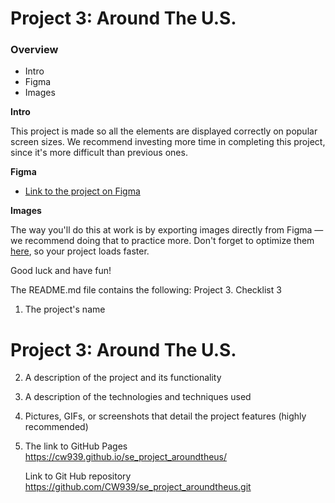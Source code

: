 # Project 3: Around The U.S.

### Overview

- Intro
- Figma
- Images

**Intro**

This project is made so all the elements are displayed correctly on popular screen sizes. We recommend investing more time in completing this project, since it's more difficult than previous ones.

**Figma**

- [Link to the project on Figma](https://www.figma.com/file/ii4xxsJ0ghevUOcssTlHZv/Sprint-3%3A-Around-the-US?node-id=0%3A1)

**Images**

The way you'll do this at work is by exporting images directly from Figma — we recommend doing that to practice more. Don't forget to optimize them [here](https://tinypng.com/), so your project loads faster.

Good luck and have fun!

The README.md file contains the following:
Project 3. Checklist 3

1. The project's name

# Project 3: Around The U.S.

2. A description of the project and its functionality
3. A description of the technologies and techniques used
4. Pictures, GIFs, or screenshots that detail the project features (highly
   recommended)
5. The link to GitHub Pages
   https://cw939.github.io/se_project_aroundtheus/

   Link to Git Hub repository
   https://github.com/CW939/se_project_aroundtheus.git
